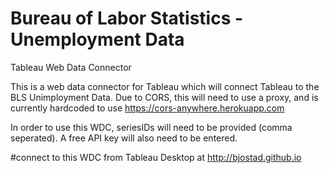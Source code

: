 # Bureau of Labor Statistics - Unemployment Data
 Tableau Web Data Connector

This is a web data connector for Tableau which will connect Tableau to the BLS Unimployment Data. Due to CORS, this will need to use a proxy, and is currently hardcoded to use https://cors-anywhere.herokuapp.com

In order to use this WDC, seriesIDs will need to be provided (comma seperated). A free API key will also need to be entered.

#connect to this WDC from Tableau Desktop at http://bjostad.github.io

